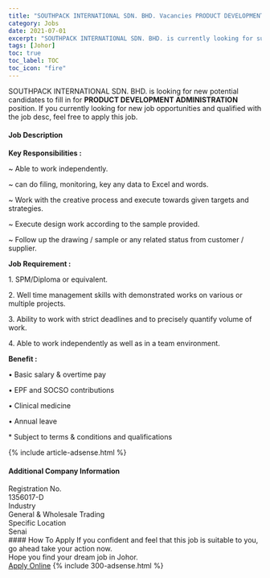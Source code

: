 ```yaml
---
title: "SOUTHPACK INTERNATIONAL SDN. BHD. Vacancies PRODUCT DEVELOPMENT ADMINISTRATION" 
category: Jobs 
date: 2021-07-01 
excerpt: "SOUTHPACK INTERNATIONAL SDN. BHD. is currently looking for suitable person to fill in the PRODUCT DEVELOPMENT ADMINISTRATION which based in Johor" 
tags: [Johor] 
toc: true 
toc_label: TOC 
toc_icon: "fire" 
--- 
```


<p>SOUTHPACK INTERNATIONAL SDN. BHD. is looking for new potential candidates to fill in for <b>PRODUCT DEVELOPMENT ADMINISTRATION</b> position. If you currently looking for new job opportunities and qualified with the job desc, feel free to apply this job.
</p><div><div><h4>Job Description</h4></div><div><div><span><div><p><strong>Key Responsibilities :</strong></p><p><span>~ Able to work independently.</span></p><p><span>~ can do filing, monitoring, key any data to Excel and words.</span></p><p><span>~ Work with the creative process and execute towards given targets and strategies.</span></p><p><span>~ Execute design work according to the sample provided.</span></p><p><span>~ Follow up the drawing / sample or any related status from customer / supplier.</span></p><p><span></span><strong>Job Requirement :</strong></p><p><span>1. SPM/Diploma or equivalent.</span></p><p><span>2. Well time management skills with demonstrated works on various or multiple projects.</span></p><p><span>3. Ability to work with strict deadlines and to precisely quantify volume of work.</span></p><p><span>4. Able to work independently as well as in a team environment.</span></p><p><strong>Benefit :</strong></p><p><span>&#8226; Basic salary &amp; overtime pay</span></p><p><span>&#8226; EPF and SOCSO contributions</span></p><p><span>&#8226; Clinical medicine</span></p><p><span>&#8226; Annual leave</span></p><p><span>* Subject to terms &amp; conditions and qualifications</span></p></div></span></div></div></div> 
{% include article-adsense.html %} 
<div><div><h4>Additional Company Information</h4></div><div><div><div><div><div><div><div><span>Registration No.</span></div><div><span>1356017-D</span></div></div></div></div><div><div><div><div><span>Industry</span></div><div><span>General &amp; Wholesale Trading</span></div></div></div></div><div><div><div><div><span>Specific Location</span></div><div><span>Senai</span></div></div></div></div></div></div></div></div> 
#### How To Apply 
If you confident and feel that this job is suitable to you, go ahead take your action now. <br/> 
Hope you find your dream job in Johor. <br/> 
<a href="https://www.jobstreet.com.my/en/job/product-development-administration-4603802?jobId=jobstreet-my-job-4603802&" class="btn btn--info" target="_blank" rel="nofollow noopenner">Apply Online</a> 
{% include 300-adsense.html %} 